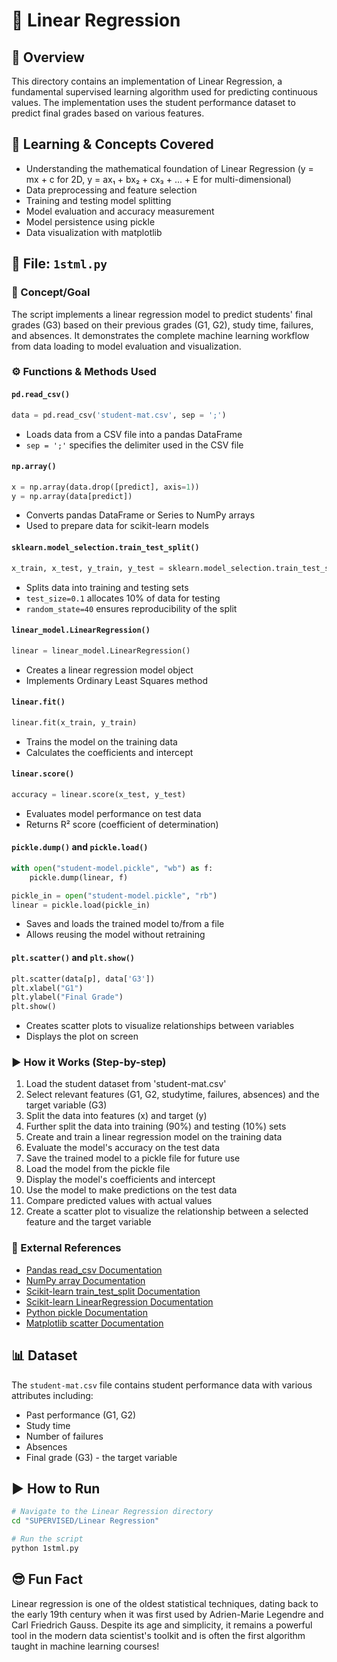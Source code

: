 # 📂 Linear Regression

## 🧠 Overview
This directory contains an implementation of Linear Regression, a fundamental supervised learning algorithm used for predicting continuous values. The implementation uses the student performance dataset to predict final grades based on various features.

## 📘 Learning & Concepts Covered
- Understanding the mathematical foundation of Linear Regression (y = mx + c for 2D, y = ax₁ + bx₂ + cx₃ + ... + E for multi-dimensional)
- Data preprocessing and feature selection
- Training and testing model splitting
- Model evaluation and accuracy measurement
- Model persistence using pickle
- Data visualization with matplotlib

## 🎯 File: `1stml.py`

### 📌 Concept/Goal
The script implements a linear regression model to predict students' final grades (G3) based on their previous grades (G1, G2), study time, failures, and absences. It demonstrates the complete machine learning workflow from data loading to model evaluation and visualization.

### ⚙️ Functions & Methods Used

#### `pd.read_csv()`
```python
data = pd.read_csv('student-mat.csv', sep = ';')
```
- Loads data from a CSV file into a pandas DataFrame
- `sep = ';'` specifies the delimiter used in the CSV file

#### `np.array()`
```python
x = np.array(data.drop([predict], axis=1))
y = np.array(data[predict])
```
- Converts pandas DataFrame or Series to NumPy arrays
- Used to prepare data for scikit-learn models

#### `sklearn.model_selection.train_test_split()`
```python
x_train, x_test, y_train, y_test = sklearn.model_selection.train_test_split(x, y, test_size=0.1, random_state=40)
```
- Splits data into training and testing sets
- `test_size=0.1` allocates 10% of data for testing
- `random_state=40` ensures reproducibility of the split

#### `linear_model.LinearRegression()`
```python
linear = linear_model.LinearRegression()
```
- Creates a linear regression model object
- Implements Ordinary Least Squares method

#### `linear.fit()`
```python
linear.fit(x_train, y_train)
```
- Trains the model on the training data
- Calculates the coefficients and intercept

#### `linear.score()`
```python
accuracy = linear.score(x_test, y_test)
```
- Evaluates model performance on test data
- Returns R² score (coefficient of determination)

#### `pickle.dump()` and `pickle.load()`
```python
with open("student-model.pickle", "wb") as f:
    pickle.dump(linear, f)

pickle_in = open("student-model.pickle", "rb")
linear = pickle.load(pickle_in)
```
- Saves and loads the trained model to/from a file
- Allows reusing the model without retraining

#### `plt.scatter()` and `plt.show()`
```python
plt.scatter(data[p], data['G3'])
plt.xlabel("G1")
plt.ylabel("Final Grade")
plt.show()
```
- Creates scatter plots to visualize relationships between variables
- Displays the plot on screen

### ▶️ How it Works (Step-by-step)
1. Load the student dataset from 'student-mat.csv'
2. Select relevant features (G1, G2, studytime, failures, absences) and the target variable (G3)
3. Split the data into features (x) and target (y)
4. Further split the data into training (90%) and testing (10%) sets
5. Create and train a linear regression model on the training data
6. Evaluate the model's accuracy on the test data
7. Save the trained model to a pickle file for future use
8. Load the model from the pickle file
9. Display the model's coefficients and intercept
10. Use the model to make predictions on the test data
11. Compare predicted values with actual values
12. Create a scatter plot to visualize the relationship between a selected feature and the target variable

### 📄 External References
- [Pandas read_csv Documentation](https://pandas.pydata.org/pandas-docs/stable/reference/api/pandas.read_csv.html)
- [NumPy array Documentation](https://numpy.org/doc/stable/reference/generated/numpy.array.html)
- [Scikit-learn train_test_split Documentation](https://scikit-learn.org/stable/modules/generated/sklearn.model_selection.train_test_split.html)
- [Scikit-learn LinearRegression Documentation](https://scikit-learn.org/stable/modules/generated/sklearn.linear_model.LinearRegression.html)
- [Python pickle Documentation](https://docs.python.org/3/library/pickle.html)
- [Matplotlib scatter Documentation](https://matplotlib.org/stable/api/_as_gen/matplotlib.pyplot.scatter.html)

## 📊 Dataset
The `student-mat.csv` file contains student performance data with various attributes including:
- Past performance (G1, G2)
- Study time
- Number of failures
- Absences
- Final grade (G3) - the target variable

## ▶️ How to Run
```bash
# Navigate to the Linear Regression directory
cd "SUPERVISED/Linear Regression"

# Run the script
python 1stml.py
```

## 😎 Fun Fact
Linear regression is one of the oldest statistical techniques, dating back to the early 19th century when it was first used by Adrien-Marie Legendre and Carl Friedrich Gauss. Despite its age and simplicity, it remains a powerful tool in the modern data scientist's toolkit and is often the first algorithm taught in machine learning courses!